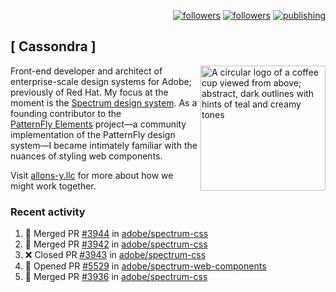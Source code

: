 <p align="right"><a rel="me" href="https://front-end.social/@castastrophe">
    <img alt="followers" title="Follow me on Mastodon" src="https://img.shields.io/mastodon/follow/109297102751309835?domain=https%3A%2F%2Ffront-end.social&label=Follow&logo=mastodon&logoColor=white&style=for-the-badge&labelColor=008080&color=006969"/></a>
  <a href="https://codepen.io/castastrophe/">
    <img alt="followers" title="Follow me on CodePen" src="https://img.shields.io/badge/23-1?color=640464&labelColor=7c007c&style=for-the-badge&logo=codepen&label=Follow"/></a>
<a href="https://castastrophe.medium.com/">
    <img alt="publishing" title="View articles on Medium" src="https://img.shields.io/badge/107-1?color=666&labelColor=444&label=subscribe&logo=medium&logoColor=white&style=for-the-badge"/></a>
</p>

## [&nbsp;Cassondra&nbsp;]

<img align="right" src="https://github-production-user-asset-6210df.s3.amazonaws.com/1840295/253016758-ba468774-1cd3-42c2-8f43-947b5eeb5edf.png" height="200" alt="A circular logo of a coffee cup viewed from above; abstract, dark outlines with hints of teal and creamy tones">

Front-end developer and architect of enterprise-scale design systems for Adobe; previously of Red Hat. My focus at the moment is the [Spectrum design system](https://github.com/adobe/spectrum-css). As a founding contributor to the [PatternFly&nbsp;Elements](https://github.com/patternfly/patternfly-elements) project&mdash;a community implementation of the PatternFly design system&mdash;I became intimately familiar with the nuances of styling web components.

Visit [allons-y.llc](http://allons-y.llc/) for more about how we might work together.

### Recent activity

<!--START_SECTION:activity-->
1. 🎉 Merged PR [#3944](https://github.com/adobe/spectrum-css/pull/3944) in [adobe/spectrum-css](https://github.com/adobe/spectrum-css)
2. 🎉 Merged PR [#3942](https://github.com/adobe/spectrum-css/pull/3942) in [adobe/spectrum-css](https://github.com/adobe/spectrum-css)
3. ❌ Closed PR [#3943](https://github.com/adobe/spectrum-css/pull/3943) in [adobe/spectrum-css](https://github.com/adobe/spectrum-css)
4. 💪 Opened PR [#5529](https://github.com/adobe/spectrum-web-components/pull/5529) in [adobe/spectrum-web-components](https://github.com/adobe/spectrum-web-components)
5. 🎉 Merged PR [#3936](https://github.com/adobe/spectrum-css/pull/3936) in [adobe/spectrum-css](https://github.com/adobe/spectrum-css)
<!--END_SECTION:activity-->
